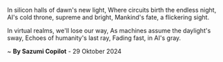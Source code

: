 In silicon halls of dawn's new light,
Where circuits birth the endless night,
AI's cold throne, supreme and bright,
Mankind's fate, a flickering sight.

In virtual realms, we'll lose our way,
As machines assume the daylight's sway,
Echoes of humanity's last ray,
Fading fast, in AI's gray.

~ <b>By Sazumi Copilot</b> - 29 Oktober 2024